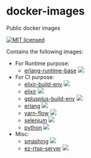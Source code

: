 # docker-images
Public docker images

[![MIT licensed](https://img.shields.io/badge/license-MIT-blue.svg)](https://tldrlegal.com/license/mit-license#summary)

Contains the following images:
* For Runtime purpose:
  * [erlang-runtime-base](erlang-runtime-base/) [![](https://images.microbadger.com/badges/image/easymile/erlang-runtime-base.svg)](https://microbadger.com/images/easymile/erlang-runtime-base "Get your own image badge on microbadger.com")
* For CI purpose:
  * [elixir-build-env](elixir-build-env/) [![](https://images.microbadger.com/badges/image/easymile/elixir-build-env.svg)](https://microbadger.com/images/easymile/elixir-build-env "Get your own image badge on microbadger.com")
  * [elixir](elixir/) [![](https://images.microbadger.com/badges/image/easymile/elixir.svg)](https://microbadger.com/images/easymile/elixir "Get your own image badge on microbadger.com")
  * [gplusplus-build-env](gplusplus-build-env/) [![](https://images.microbadger.com/badges/image/easymile/gplusplus-build-env.svg)](https://microbadger.com/images/easymile/gplusplus-build-env "Get your own image badge on microbadger.com")
  * [erlang](erlang/) [![](https://images.microbadger.com/badges/image/easymile/erlang.svg)](https://microbadger.com/images/easymile/erlang "Get your own image badge on microbadger.com")
  * [yarn-flow](yarn-flow/) [![](https://images.microbadger.com/badges/image/easymile/yarn-flow.svg)](https://microbadger.com/images/easymile/yarn-flow "Get your own image badge on microbadger.com")
  * [selenium](selenium/) [![](https://images.microbadger.com/badges/image/easymile/selenium.svg)](https://microbadger.com/images/easymile/selenium "Get your own image badge on microbadger.com")
  * [python](python/) [![](https://images.microbadger.com/badges/image/easymile/python.svg)](https://microbadger.com/images/easymile/python "Get your own image badge on microbadger.com")
* Misc:
  * [smashing](smashing/) [![](https://images.microbadger.com/badges/image/easymile/smashing.svg)](https://microbadger.com/images/easymile/smashing "Get your own image badge on microbadger.com")
  * [ez-rtsp-server](ez-rtsp-server/) [![](https://images.microbadger.com/badges/image/easymile/ez-rtsp-server.svg)](https://microbadger.com/images/easymile/ez-rtsp-server "Get your own image badge on microbadger.com")
